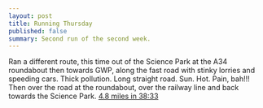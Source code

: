 ```yaml
---
layout: post
title: Running Thursday
published: false
summary: Second run of the second week.
---
```

Ran a different route, this time out of the Science Park at the A34 roundabout then towards GWP, along the fast road with stinky lorries and speeding cars. Thick pollution. Long straight road. Sun. Hot. Pain, bah!!! Then over the road at the roundabout, over the railway line and back towards the Science Park. [4.8 miles in 38:33](http://app.strava.com/activities/51971906)
